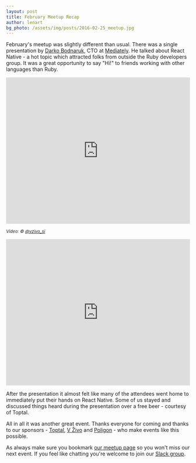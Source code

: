 ```yaml
---
layout: post
title: February Meetup Recap
author: lenart
bg_photo: /assets/img/posts/2016-02-25_meetup.jpg
---
```


February's meetup was slightly different than usual. There was a single presentation by [Darko Bodnaruk](https://twitter.com/darkobodnaruk), CTO at [Mediately](https://mediately.co/). He talked about React Native - a hot topic which attracted folks from outside the Ruby developers group. It was a great opportunity to say "Hi!" to friends working with other languages than Ruby.

<iframe height="400" src="https://www.youtube.com/embed/U-nLOdrEE74" frameborder="0" style="width: 100%" allowfullscreen></iframe>

<small><i>Video: &copy; [@vzivo_si](http://www.vzivo.si/)</i></small>

<iframe height="400" src="https://docs.google.com/a/mediately.co/presentation/d/1TiczWK1yapS-TI0tLWRWHhju3J9z4QGpbhAns8KpNYI/embed?start=false&loop=false&delayms=5000" frameborder="0" style="width:100%" allowfullscree></iframe>

After the presentation it almost felt like many of the attendees went home to immediately put their hands on React Native. Some of us stayed and discussed things heard during the presentation over a free beer - courtesy of Toptal.

All in all it was another great event. Thanks everyone for coming and thanks to our sponsors - [Toptal](http://www.toptal.com), [V Živo](http://www.vzivo.si/) and [Poligon](http://www.poligon.si/) - who make events like this possible.

As always make sure you bookmark [our meetup page](http://www.meetup.com/RubySlovenia/) so you won't miss our next event. If you feel like chatting you're welcome to join our [Slack group](https://join.slack.com/t/rubyslovenia/shared_invite/zt-2sedgruvo-gT0KbZbJegW~rK3Jmln~Lg).
